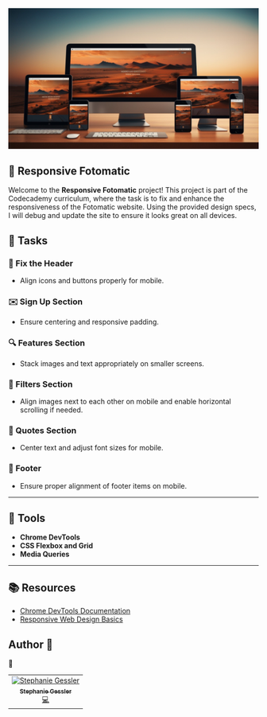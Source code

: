 <img src="fotomatic_broken/Banner_respons_design.jpg" width="800">

## 📸 Responsive Fotomatic

Welcome to the **Responsive Fotomatic** project! This project is part of the Codecademy curriculum, where the task is to fix and enhance the responsiveness of the Fotomatic website. Using the provided design specs, I will debug and update the site to ensure it looks great on all devices.


## 📝 Tasks

### 🧩 Fix the Header
- Align icons and buttons properly for mobile.

### ✉️ Sign Up Section
- Ensure centering and responsive padding.

### 🔍 Features Section
- Stack images and text appropriately on smaller screens.

### 🎨 Filters Section
- Align images next to each other on mobile and enable horizontal scrolling if needed.

### 📝 Quotes Section
- Center text and adjust font sizes for mobile.

### 📄 Footer
- Ensure proper alignment of footer items on mobile.

---

## 🧰 Tools
- **Chrome DevTools**
- **CSS Flexbox and Grid**
- **Media Queries**


---

## 📚 Resources

- [Chrome DevTools Documentation](https://developer.chrome.com/docs/devtools/)
- [Responsive Web Design Basics](https://developers.google.com/web/fundamentals/design-and-ux/responsive)

## Author 👤

 :tada:


<!-- ALL-CONTRIBUTORS-LIST:START - Do not remove or modify this section -->
<!-- prettier-ignore-start -->
<!-- markdownlint-disable -->
<table>
  <tr>
    <td align="center"><a href="https://github.com/steguess"><img src="https://avatars.githubusercontent.com/u/86976901?v=4" width="90px;" alt="Stephanie Gessler"/><br /><sub><b>Stephanie Gessler</b></sub></a><br /><a href="https://github.com/codesandbox/codesandbox-client/commits?author=steguess" title="Frontend Developer">💻</a></td>

